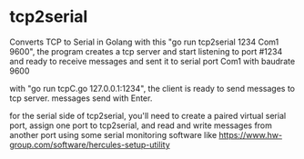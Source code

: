 # tcp2serial
Converts TCP to Serial in Golang
with this "go run tcp2serial 1234 Com1 9600", the program creates a tcp server and start listening to port #1234 and ready to receive messages and sent it to serial port Com1
with baudrate 9600

with "go run tcpC.go 127.0.0.1:1234", the client is ready to send messages to tcp server.
messages send with Enter.

for the serial side of tcp2serial, you'll need to create a paired virtual serial port, assign one port to tcp2serial, and read and write messages from another port using
some serial monitoring software like https://www.hw-group.com/software/hercules-setup-utility
